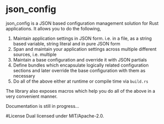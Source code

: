 # json_config
json_config is a JSON based configuration management solution for Rust applications. It allows you to do the following,

1. Maintain application settings in JSON form. i.e. in a file, as a string based variable, string literal and in pure JSON form
2. Span and maintain your application settings across multiple different sources, i.e. multiple
3. Maintain a base configuration and override it with JSON partials
4. Define bundles which encapsulate logically related configuration sections and later override the base configuration with them as necessary
5. Do all of the above either at runtime or compile time via `build.rs`

The library also exposes macros which help you do all of the above in a very convenient manner.

Documentation is still in progress...

#License
Dual licensed under MIT/Apache-2.0.

<!-- 1. In build.rs (build script) do,

```

```

2. In your module do,

```

``` -->
